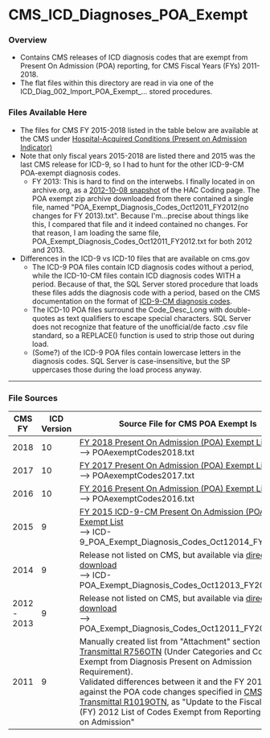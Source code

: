 # CMS_ICD_Diagnoses_POA_Exempt

### Overview
  * Contains CMS releases of ICD diagnosis codes that are exempt from Present On Admission (POA) reporting, for CMS Fiscal Years (FYs) 2011-2018.
  * The flat files within this directory are read in via one of the ICD_Diag_002_Import_POA_Exempt_... stored procedures.

### Files Available Here
 * The files for CMS FY 2015-2018 listed in the table below are available at the CMS under [Hospital-Acquired Conditions (Present on Admission Indicator)](https://www.cms.gov/Medicare/Medicare-Fee-for-Service-Payment/HospitalAcqCond/Coding.html) 
 * Note that only fiscal years 2015-2018 are listed there and 2015 was the last CMS release for ICD-9, so I had to hunt for the other ICD-9-CM POA-exempt diagnosis codes. 
    - FY 2013: This is hard to find on the interwebs. I finally located in on archive.org, as a [2012-10-08 snapshot](https://web.archive.org/web/20121008004658/https://www.cms.gov/Medicare/Medicare-Fee-for-Service-Payment/HospitalAcqCond/Coding.html) of the HAC Coding page. The POA exempt zip archive downloaded from there contained a single file, named "POA_Exempt_Diagnosis_Codes_Oct12011_FY2012(no changes for FY 2013).txt". Because I'm...precise about things like this, I compared that file and it indeed contained no changes. For that reason, I am loading the same file, POA_Exempt_Diagnosis_Codes_Oct12011_FY2012.txt for both 2012 and 2013. 
 * Differences in the ICD-9 vs ICD-10 files that are available on cms.gov
    - The ICD-9 POA files contain ICD diagnosis codes without a period, while the ICD-10-CM files contain ICD diagnosis codes WITH a period. Because of that, the SQL Server stored procedure that loads these files adds the diagnosis code with a period, based on the CMS documentation on the format of [ICD-9-CM diagnosis codes](https://www.cms.gov/Medicare/Quality-Initiatives-Patient-Assessment-Instruments/HospitalQualityInits/Downloads/HospitalAppendix_F.pdf).
    - The ICD-10 POA files surround the Code_Desc_Long with double-quotes as text qualifiers to escape special characters. SQL Server does not recognize  that feature of the unofficial/de facto .csv file standard, so a REPLACE() function  is used to strip those out during load.
    - (Some?) of the ICD-9 POA files contain lowercase letters in the diagnosis codes. SQL Server is case-insensitive, but the SP uppercases those during the load process anyway.

---
### File Sources
| CMS FY | ICD Version | Source File for CMS POA Exempt Is |
| ------ | ----------- | ------------   |
| 2018 | 10 | [FY 2018 Present On Admission (POA) Exempt List](https://www.cms.gov/Medicare/Medicare-Fee-for-Service-Payment/HospitalAcqCond/Downloads/FY-2018-Present-On-Admission-POA-Exempt-List-.zip) <br/> --> POAexemptCodes2018.txt |
| 2017 | 10 | [FY 2017 Present On Admission (POA) Exempt List](https://www.cms.gov/Medicare/Coding/ICD10/Downloads/2017-POA-Exempt-List.zip) <br/> --> POAexemptCodes2017.txt |
| 2016 | 10 | [FY 2016 Present On Admission (POA) Exempt List](https://www.cms.gov/Medicare/Coding/ICD10/Downloads/2016-POA-Exempt-List.zip) <br/> --> POAexemptCodes2016.txt |
| 2015 | 9 | [FY 2015 ICD-9-CM Present On Admission (POA) Exempt List](https://www.cms.gov/Medicare/Coding/ICD9ProviderDiagnosticCodes/Downloads/FY2015-ICD9-POA-Exempt-List.zip) <br/> --> ICD-9_POA_Exempt_Diagnosis_Codes_Oct12014_FY2015.txt |
| 2014 | 9 | Release not listed on CMS, but available via [direct download](https://www.cms.gov/Medicare/Coding/ICD9ProviderDiagnosticCodes/Downloads/FY2014-ICD9-POA-Exempt-List.zip) <br/> --> ICD-POA_Exempt_Diagnosis_Codes_Oct12013_FY2014.txt |
| 2012 - 2013 | 9 | Release not listed on CMS, but available via [direct download](http://www.cms.gov/HospitalAcqCond/Downloads/POA_Exempt_Diagnosis_Codes.zip) <br/> --> POA_Exempt_Diagnosis_Codes_Oct12011_FY2012.txt |
| 2011 | 9 | Manually created list from "Attachment" section in [CMS Transmittal R756OTN](https://www.cms.gov/Regulations-and-Guidance/Guidance/Transmittals/Downloads/R756OTN.pdf) (Under Categories and Codes Exempt from Diagnosis Present on Admission Requirement). <br/> Validated differences between it and the FY 2012 file against the POA code changes specified in [CMS Transmittal R1019OTN](https://www.cms.gov/Regulations-and-Guidance/Guidance/Transmittals/downloads/r1019otn.pdf), as "Update to the Fiscal Year (FY) 2012 List of Codes Exempt from Reporting Present on Admission" |

